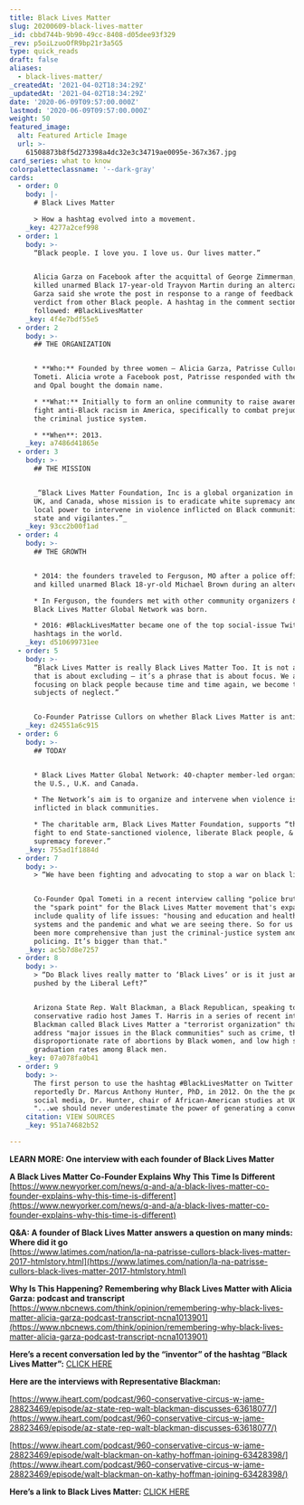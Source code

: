 ```yaml
---
title: Black Lives Matter
slug: 20200609-black-lives-matter
_id: cbbd744b-9b90-49cc-8408-d05dee93f329
_rev: p5oiLzuoOfR9bp21r3a5G5
type: quick_reads
draft: false
aliases:
  - black-lives-matter/
_createdAt: '2021-04-02T18:34:29Z'
_updatedAt: '2021-04-02T18:34:29Z'
date: '2020-06-09T09:57:00.000Z'
lastmod: '2020-06-09T09:57:00.000Z'
weight: 50
featured_image:
  alt: Featured Article Image
  url: >-
    61508873b8f5d273398a4dc32e3c34719ae0095e-367x367.jpg
card_series: what to know
colorpaletteclassname: '--dark-gray'
cards:
  - order: 0
    body: |-
      # Black Lives Matter

      > How a hashtag evolved into a movement.
    _key: 4277a2cef998
  - order: 1
    body: >-
      “Black people. I love you. I love us. Our lives matter.”


      Alicia Garza on Facebook after the acquittal of George Zimmerman, who
      killed unarmed Black 17-year-old Trayvon Martin during an altercation.
      Garza said she wrote the post in response to a range of feedback on the
      verdict from other Black people. A hashtag in the comment section
      followed: #BlackLivesMatter
    _key: 4f4e7bdf55e5
  - order: 2
    body: >-
      ## THE ORGANIZATION


      * **Who:** Founded by three women – Alicia Garza, Patrisse Cullors, & Opal
      Tometi. Alicia wrote a Facebook post, Patrisse responded with the hashtag
      and Opal bought the domain name.

      * **What:** Initially to form an online community to raise awareness and
      fight anti-Black racism in America, specifically to combat prejudice in
      the criminal justice system.

      * **When**: 2013.
    _key: a7486d41865e
  - order: 3
    body: >-
      ## THE MISSION


      _“Black Lives Matter Foundation, Inc is a global organization in the US,
      UK, and Canada, whose mission is to eradicate white supremacy and build
      local power to intervene in violence inflicted on Black communities by the
      state and vigilantes.”_
    _key: 93cc2b00f1ad
  - order: 4
    body: >-
      ## THE GROWTH


      * 2014: the founders traveled to Ferguson, MO after a police officer shot
      and killed unarmed Black 18-yr-old Michael Brown during an altercation.

      * In Ferguson, the founders met with other community organizers & the
      Black Lives Matter Global Network was born.

      * 2016: #BlackLivesMatter became one of the top social-issue Twitter
      hashtags in the world.
    _key: d510699731ee
  - order: 5
    body: >-
      “Black Lives Matter is really Black Lives Matter Too. It is not a phrase
      that is about excluding — it’s a phrase that is about focus. We are
      focusing on black people because time and time again, we become the
      subjects of neglect.”


      Co-Founder Patrisse Cullors on whether Black Lives Matter is anti-White.
    _key: d24551a6c915
  - order: 6
    body: >-
      ## TODAY


      * Black Lives Matter Global Network: 40-chapter member-led organization in
      the U.S., U.K. and Canada.

      * The Network’s aim is to organize and intervene when violence is
      inflicted in black communities.

      * The charitable arm, Black Lives Matter Foundation, supports “the ongoing
      fight to end State-sanctioned violence, liberate Black people, & end white
      supremacy forever.”
    _key: 755ad1f1884d
  - order: 7
    body: >-
      > “We have been fighting and advocating to stop a war on black lives.”


      Co-Founder Opal Tometi in a recent interview calling "police brutality"
      the "spark point" for the Black Lives Matter movement that's expanded to
      include quality of life issues: "housing and education and health-care
      systems and the pandemic and what we are seeing there. So for us it has
      been more comprehensive than just the criminal-justice system and
      policing. It’s bigger than that."
    _key: ac5b7d8e7257
  - order: 8
    body: >-
      > “Do Black lives really matter to ‘Black Lives’ or is it just an agenda
      pushed by the Liberal Left?”


      Arizona State Rep. Walt Blackman, a Black Republican, speaking to Black
      conservative radio host James T. Harris in a series of recent interviews.
      Blackman called Black Lives Matter a "terrorist organization" that doesn't
      address "major issues in the Black communities" such as crime, the
      disproportionate rate of abortions by Black women, and low high school
      graduation rates among Black men.
    _key: 07a078fa0b41
  - order: 9
    body: >-
      The first person to use the hashtag #BlackLivesMatter on Twitter is
      reportedly Dr. Marcus Anthony Hunter, PhD, in 2012. On the the power of
      social media, Dr. Hunter, chair of African-American studies at UCLA, said,
      "...we should never underestimate the power of generating a conversation."
    citation: VIEW SOURCES
    _key: 951a74682b52

---
```

**LEARN MORE: One interview with each founder of Black Lives Matter**

**A Black Lives Matter Co-Founder Explains Why This Time Is Different**  
[https://www.newyorker.com/news/q-and-a/a-black-lives-matter-co-founder-explains-why-this-time-is-different](https://www.newyorker.com/news/q-and-a/a-black-lives-matter-co-founder-explains-why-this-time-is-different)

**Q&A: A founder of Black Lives Matter answers a question on many minds: Where did it go**  
[https://www.latimes.com/nation/la-na-patrisse-cullors-black-lives-matter-2017-htmlstory.html](https://www.latimes.com/nation/la-na-patrisse-cullors-black-lives-matter-2017-htmlstory.html)

**Why Is This Happening? Remembering why Black Lives Matter with Alicia Garza: podcast and transcript**  
[https://www.nbcnews.com/think/opinion/remembering-why-black-lives-matter-alicia-garza-podcast-transcript-ncna1013901](https://www.nbcnews.com/think/opinion/remembering-why-black-lives-matter-alicia-garza-podcast-transcript-ncna1013901)

**Here’s a recent conversation led by the “inventor” of the hashtag “Black Lives Matter”:** [CLICK HERE](https://www.latimes.com/entertainment-arts/books/story/2020-06-08/six-writers-on-l-a-and-black-lives-matter)

**Here are the interviews with Representative Blackman:**

[https://www.iheart.com/podcast/960-conservative-circus-w-jame-28823469/episode/az-state-rep-walt-blackman-discusses-63618077/](https://www.iheart.com/podcast/960-conservative-circus-w-jame-28823469/episode/az-state-rep-walt-blackman-discusses-63618077/)

[https://www.iheart.com/podcast/960-conservative-circus-w-jame-28823469/episode/walt-blackman-on-kathy-hoffman-joining-63428398/](https://www.iheart.com/podcast/960-conservative-circus-w-jame-28823469/episode/walt-blackman-on-kathy-hoffman-joining-63428398/)

**Here’s a link to Black Lives Matter:** [CLICK HERE](https://blacklivesmatter.com/about/)